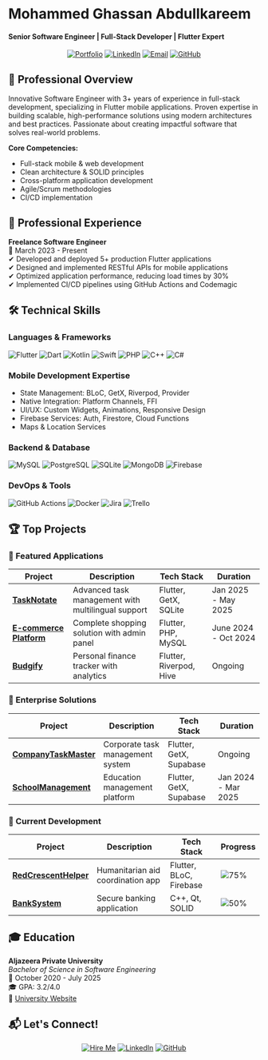 # Mohammed Ghassan Abdullkareem
#### Senior Software Engineer | Full-Stack Developer | Flutter Expert

<div align="center">
  
[![Portfolio](https://img.shields.io/badge/🌐_Portfolio-4285F4?style=for-the-badge&logo=google-chrome&logoColor=white)](https://yourportfolio.com)
[![LinkedIn](https://img.shields.io/badge/LinkedIn-0077B5?style=for-the-badge&logo=linkedin&logoColor=white)](https://linkedin.com/in/mohammed-abdullkareem-02a965330)
[![Email](https://img.shields.io/badge/Email-D14836?style=for-the-badge&logo=gmail&logoColor=white)](mailto:sonsabdulkareem@gmail.com)
[![GitHub](https://img.shields.io/badge/GitHub-181717?style=for-the-badge&logo=github&logoColor=white)](https://github.com/MegoABKM)

</div>

## 🚀 Professional Overview

Innovative Software Engineer with 3+ years of experience in full-stack development, specializing in Flutter mobile applications. Proven expertise in building scalable, high-performance solutions using modern architectures and best practices. Passionate about creating impactful software that solves real-world problems.

**Core Competencies:**
- Full-stack mobile & web development
- Clean architecture & SOLID principles
- Cross-platform application development
- Agile/Scrum methodologies
- CI/CD implementation

## 💼 Professional Experience

**Freelance Software Engineer**  
📅 March 2023 - Present  
✔ Developed and deployed 5+ production Flutter applications  
✔ Designed and implemented RESTful APIs for mobile applications  
✔ Optimized application performance, reducing load times by 30%  
✔ Implemented CI/CD pipelines using GitHub Actions and Codemagic  

## 🛠 Technical Skills

### Languages & Frameworks
<p>
  <img src="https://img.shields.io/badge/Flutter-02569B?style=for-the-badge&logo=flutter&logoColor=white" alt="Flutter">
  <img src="https://img.shields.io/badge/Dart-0175C2?style=for-the-badge&logo=dart&logoColor=white" alt="Dart">
  <img src="https://img.shields.io/badge/Kotlin-0095D5?style=for-the-badge&logo=kotlin&logoColor=white" alt="Kotlin">
  <img src="https://img.shields.io/badge/Swift-F05138?style=for-the-badge&logo=swift&logoColor=white" alt="Swift">
  <img src="https://img.shields.io/badge/PHP-777BB4?style=for-the-badge&logo=php&logoColor=white" alt="PHP">
  <img src="https://img.shields.io/badge/C++-00599C?style=for-the-badge&logo=cplusplus&logoColor=white" alt="C++">
  <img src="https://img.shields.io/badge/C%23-239120?style=for-the-badge&logo=c-sharp&logoColor=white" alt="C#">
</p>

### Mobile Development Expertise
- State Management: BLoC, GetX, Riverpod, Provider
- Native Integration: Platform Channels, FFI
- UI/UX: Custom Widgets, Animations, Responsive Design
- Firebase Services: Auth, Firestore, Cloud Functions
- Maps & Location Services

### Backend & Database
<p>
  <img src="https://img.shields.io/badge/MySQL-4479A1?style=for-the-badge&logo=mysql&logoColor=white" alt="MySQL">
  <img src="https://img.shields.io/badge/PostgreSQL-4169E1?style=for-the-badge&logo=postgresql&logoColor=white" alt="PostgreSQL">
  <img src="https://img.shields.io/badge/SQLite-003B57?style=for-the-badge&logo=sqlite&logoColor=white" alt="SQLite">
  <img src="https://img.shields.io/badge/MongoDB-47A248?style=for-the-badge&logo=mongodb&logoColor=white" alt="MongoDB">
  <img src="https://img.shields.io/badge/Firebase-FFCA28?style=for-the-badge&logo=firebase&logoColor=black" alt="Firebase">
</p>

### DevOps & Tools
<p>
  <img src="https://img.shields.io/badge/GitHub_Actions-2088FF?style=for-the-badge&logo=github-actions&logoColor=white" alt="GitHub Actions">
  <img src="https://img.shields.io/badge/Docker-2496ED?style=for-the-badge&logo=docker&logoColor=white" alt="Docker">
  <img src="https://img.shields.io/badge/Jira-0052CC?style=for-the-badge&logo=jira&logoColor=white" alt="Jira">
  <img src="https://img.shields.io/badge/Trello-0052CC?style=for-the-badge&logo=trello&logoColor=white" alt="Trello">
</p>

## 🏆 Top Projects

### 🚀 Featured Applications

<div align="center">

| Project | Description | Tech Stack | Duration |
|---------|-------------|------------|----------|
| **[TaskNotate](https://github.com/MegoABKM/TaskNotate)** | Advanced task management with multilingual support | Flutter, GetX, SQLite | Jan 2025 - May 2025 |
| **[E-commerce Platform](https://github.com/MegoABKM/Ecommerce)** | Complete shopping solution with admin panel | Flutter, PHP, MySQL | June 2024 - Oct 2024 |
| **[Budgify](https://github.com/MegoABKM/Budgify)** | Personal finance tracker with analytics | Flutter, Riverpod, Hive | Ongoing |

</div>

### 🏢 Enterprise Solutions

<div align="center">

| Project | Description | Tech Stack | Duration |
|---------|-------------|------------|----------|
| **[CompanyTaskMaster](https://github.com/MegoABKM/CompanyTaskMaster)** | Corporate task management system | Flutter, GetX, Supabase | Ongoing |
| **[SchoolManagement](https://github.com/MegoABKM/SchoolManagement)** | Education management platform | Flutter, GetX, Supabase | Jan 2024 - Mar 2025 |

</div>

### 🔧 Current Development

<div align="center">

| Project | Description | Tech Stack | Progress |
|---------|-------------|------------|----------|
| **[RedCrescentHelper](https://github.com/MegoABKM/RedCrescentHelper)** | Humanitarian aid coordination app | Flutter, BLoC, Firebase | ![75%](https://img.shields.io/badge/75%25-FFCA28?style=flat) |
| **[BankSystem](https://github.com/MegoABKM/BankSystem)** | Secure banking application | C++, Qt, SOLID | ![50%](https://img.shields.io/badge/50%25-FFCA28?style=flat) |

</div>

## 🎓 Education

**Aljazeera Private University**  
*Bachelor of Science in Software Engineering*  
📅 October 2020 - July 2025  
🎓 GPA: 3.2/4.0  
🔗 [University Website](https://jude.edu.sy/)

## 📬 Let's Connect!

<div align="center">

[![Hire Me](https://img.shields.io/badge/💼_Hire_Me-4285F4?style=for-the-badge&logoColor=white)](mailto:sonsabdulkareem@gmail.com)
[![LinkedIn](https://img.shields.io/badge/🤝_Connect-0077B5?style=for-the-badge&logo=linkedin&logoColor=white)](https://linkedin.com/in/mohammed-abdullkareem-02a965330)
[![GitHub](https://img.shields.io/badge/💻_View_Projects-181717?style=for-the-badge&logo=github&logoColor=white)](https://github.com/MegoABKM)

</div>
